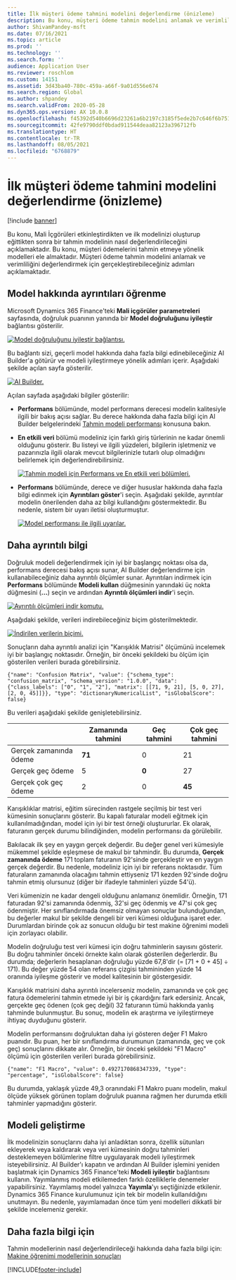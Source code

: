 ```yaml
---
title: İlk müşteri ödeme tahmini modelini değerlendirme (önizleme)
description: Bu konu, müşteri ödeme tahmin modelini anlamak ve verimliliğini değerlendirmek için gerçekleştirebileceğiniz adımları açıklamaktadır.
author: ShivamPandey-msft
ms.date: 07/16/2021
ms.topic: article
ms.prod: ''
ms.technology: ''
ms.search.form: ''
audience: Application User
ms.reviewer: roschlom
ms.custom: 14151
ms.assetid: 3d43ba40-780c-459a-a66f-9a01d556e674
ms.search.region: Global
ms.author: shpandey
ms.search.validFrom: 2020-05-28
ms.dyn365.ops.version: AX 10.0.8
ms.openlocfilehash: f45392d540b6696d23261a6b2197c3185f5ede2b7c646f6b751480145dcacfdc
ms.sourcegitcommit: 42fe9790ddf0bdad911544deaa82123a396712fb
ms.translationtype: HT
ms.contentlocale: tr-TR
ms.lasthandoff: 08/05/2021
ms.locfileid: "6768879"
---
```

# <a name="evaluate-the-initial-customer-payment-prediction-model-preview"></a>İlk müşteri ödeme tahmini modelini değerlendirme (önizleme)

[!include [banner](../includes/banner.md)]

Bu konu, Mali İçgörüleri etkinleştirdikten ve ilk modelinizi oluşturup eğittikten sonra bir tahmin modelinin nasıl değerlendirileceğini açıklamaktadır. Bu konu, müşteri ödemelerini tahmin etmeye yönelik modelleri ele almaktadır. Müşteri ödeme tahmin modelini anlamak ve verimliliğini değerlendirmek için gerçekleştirebileceğiniz adımları açıklamaktadır.

## <a name="getting-details-about-the-model"></a>Model hakkında ayrıntıları öğrenme

Microsoft Dynamics 365 Finance'teki **Mali içgörüler parametreleri** sayfasında, doğruluk puanının yanında bir **Model doğruluğunu iyileştir** bağlantısı gösterilir.

[![Model doğruluğunu iyileştir bağlantısı.](./media/prediction-model.png)](./media/prediction-model.png)

Bu bağlantı sizi, geçerli model hakkında daha fazla bilgi edinebileceğiniz AI Builder'a götürür ve modeli iyileştirmeye yönelik adımları içerir. Aşağıdaki şekilde açılan sayfa gösterilir.

[![AI Builder.](./media/what-to-predict.png)](./media/what-to-predict.png)

Açılan sayfada aşağıdaki bilgiler gösterilir:

- **Performans** bölümünde, model performans derecesi modelin kalitesiyle ilgili bir bakış açısı sağlar. Bu derece hakkında daha fazla bilgi için AI Builder belgelerindeki [Tahmin modeli performansı](/ai-builder/prediction-performance) konusuna bakın.
- **En etkili veri** bölümü modeliniz için farklı giriş türlerinin ne kadar önemli olduğunu gösterir. Bu listeyi ve ilgili yüzdeleri, bilgilerin işletmeniz ve pazarınızla ilgili olarak mevcut bilgilerinizle tutarlı olup olmadığını belirlemek için değerlendirebilirsiniz.

    [![Tahmin modeli için Performans ve En etkili veri bölümleri.](./media/models.png)](./media/models.png)

- **Performans** bölümünde, derece ve diğer hususlar hakkında daha fazla bilgi edinmek için **Ayrıntıları göster**'i seçin. Aşağıdaki şekilde, ayrıntılar modelin önerilenden daha az bilgi kullandığını göstermektedir. Bu nedenle, sistem bir uyarı iletisi oluşturmuştur.

    [![Model performansı ile ilgili uyarılar.](./media/details.png)](./media/details.png)

## <a name="digging-deeper"></a>Daha ayrıntılı bilgi

Doğruluk modeli değerlendirmek için iyi bir başlangıç noktası olsa da, performans derecesi bakış açısı sunar, AI Builder değerlendirme için kullanabileceğiniz daha ayrıntılı ölçümler sunar. Ayrıntıları indirmek için **Performans** bölümünde **Modeli kullan** düğmesinin yanındaki üç nokta düğmesini (**...**) seçin ve ardından **Ayrıntılı ölçümleri indir**'i seçin.

[![Ayrıntılı ölçümleri indir komutu.](./media/performance.png)](./media/performance.png)

Aşağıdaki şekilde, verileri indirebileceğiniz biçim gösterilmektedir.

[![İndirilen verilerin biçimi.](./media/data-format.png)](./media/data-format.png)

Sonuçların daha ayrıntılı analizi için "Karışıklık Matrisi" ölçümünü incelemek iyi bir başlangıç noktasıdır. Örneğin, bir önceki şekildeki bu ölçüm için gösterilen verileri burada görebilirsiniz.

`{"name": "Confusion Matrix", "value": {"schema_type": "confusion_matrix", "schema_version": "1.0.0", "data": {"class_labels": ["0", "1", "2"], "matrix": [[71, 9, 21], [5, 0, 27], [2, 0, 45]]}}, "type": "dictionaryNumericalList", "isGlobalScore": false}`

Bu verileri aşağıdaki şekilde genişletebilirsiniz.

| &nbsp;                   | Zamanında tahmini | Geç tahmini | Çok geç tahmini |
|--------------------------|-------------------|----------------|---------------------|
| Gerçek zamanında ödeme   | **71**            | 0              | 21                  |
| Gerçek geç ödeme      | 5                 | **0**          | 27                  |
| Gerçek çok geç ödeme | 2                 | 0              | **45**              |

Karışıklıklar matrisi, eğitim sürecinden rastgele seçilmiş bir test veri kümesinin sonuçlarını gösterir. Bu kapalı faturalar modeli eğitmek için kullanılmadığından, model için iyi bir test örneği oluştururlar. Ek olarak, faturanın gerçek durumu bilindiğinden, modelin performansı da görülebilir.

Bakılacak ilk şey en yaygın gerçek değerdir. Bu değer genel veri kümesiyle mükemmel şekilde eşleşmese de makul bir tahmindir. Bu durumda, **Gerçek zamanında ödeme** 171 toplam faturanın 92'sinde gerçekleştir ve en yaygın gerçek değerdir. Bu nedenle, modeliniz için iyi bir referans noktasıdır. Tüm faturaların zamanında olacağını tahmin ettiyseniz 171 kezden 92'sinde doğru tahmin etmiş olursunuz (diğer bir ifadeyle tahminleri yüzde 54'ü).

Veri kümenizin ne kadar dengeli olduğunu anlamanız önemlidir. Örneğin, 171 faturadan 92'si zamanında ödenmiş, 32'si geç ödenmiş ve 47'si çok geç ödenmiştir. Her sınıflandırmada önemsiz olmayan sonuçlar bulunduğundan, bu değerler makul bir şekilde dengeli bir veri kümesi olduğuna işaret eder. Durumlardan birinde çok az sonucun olduğu bir test makine öğrenimi modeli için zorlayacı olabilir.

Modelin doğruluğu test veri kümesi için doğru tahminlerin sayısını gösterir. Bu doğru tahminler önceki örnekte kalın olarak gösterilen değerlerdir. Bu durumda; değerlerin hesaplanan doğruluğu yüzde 67,8'dir (= \[71 + 0 + 45\] ÷ 171). Bu değer yüzde 54 olan referans çizgisi tahmininden yüzde 14 oranında iyileşme gösterir ve model kalitesinin bir göstergesidir.

Karışıklık matrisini daha ayrıntılı incelerseniz modelin, zamanında ve çok geç fatura ödemelerini tahmin etmede iyi bir iş çıkardığını fark edersiniz. Ancak, gerçekte geç ödenen (çok geç değil) 32 faturanın tümü hakkında yanlış tahminde bulunmuştur. Bu sonuç, modelin ek araştırma ve iyileştirmeye ihtiyaç duyduğunu gösterir.

Modelin performansını doğruluktan daha iyi gösteren değer F1 Makro puanıdır. Bu puan, her bir sınıflandırma durumunun (zamanında, geç ve çok geç) sonuçlarını dikkate alır. Örneğin, bir önceki şekildeki "F1 Macro" ölçümü için gösterilen verileri burada görebilirsiniz.

`{"name": "F1 Macro", "value": 0.4927170868347339, "type": "percentage", "isGlobalScore": false}`

Bu durumda, yaklaşık yüzde 49,3 oranındaki F1 Makro puanı modelin, makul ölçüde yüksek görünen toplam doğruluk puanına rağmen her durumda etkili tahminler yapmadığını gösterir.

## <a name="improving-the-model"></a>Modeli geliştirme

İlk modelinizin sonuçlarını daha iyi anladıktan sonra, özellik sütunları ekleyerek veya kaldırarak veya veri kümesinin doğru tahminleri desteklemeyen bölümlerine filtre uygulayarak modeli iyileştirmek isteyebilirsiniz. AI Builder'ı kapatın ve ardından AI Builder işlemini yeniden başlatmak için Dynamics 365 Finance'teki **Modeli iyileştir** bağlantısını kullanın. Yayımlanmış modeli etkilemeden farklı özelliklerle denemeler yapabilirsiniz. Yayımlamış model yalnızca **Yayımla**'yı seçtiğinizde etkilenir. Dynamics 365 Finance kurulumunuz için tek bir modelin kullanıldığını unutmayın. Bu nedenle, yayımlamadan önce tüm yeni modelleri dikkatli bir şekilde incelemeniz gerekir.

## <a name="for-more-information"></a>Daha fazla bilgi için

Tahmin modellerinin nasıl değerlendirileceği hakkında daha fazla bilgi için: [Makine öğrenimi modellerinin sonuçları](/confusion-matrix.md)

[!INCLUDE[footer-include](../../includes/footer-banner.md)]
